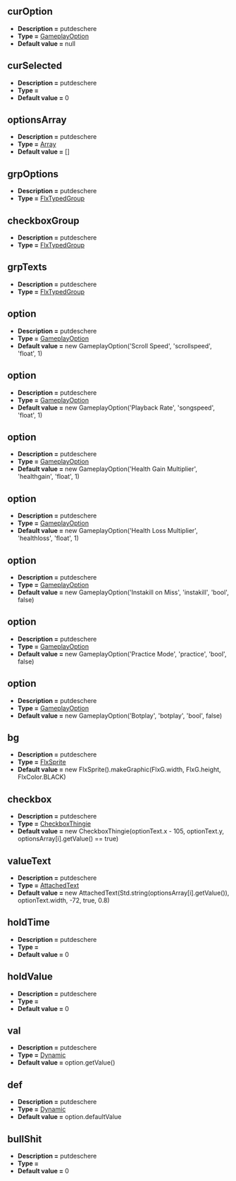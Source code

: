 ## curOption
* **Description =** putdeschere
* **Type =** [GameplayOption](https://api.haxeflixel.com/GameplayOption.html)
* **Default value =** null

## curSelected
* **Description =** putdeschere
* **Type =** [](https://api.haxeflixel.com/Int.html)
* **Default value =** 0

## optionsArray
* **Description =** putdeschere
* **Type =** [Array<Dynamic>](https://api.haxeflixel.com/Array.html)
* **Default value =** []

## grpOptions
* **Description =** putdeschere
* **Type =** [FlxTypedGroup<Alphabet>](https://api.haxeflixel.com/flixel/group/FlxGroup/FlxTypedGroup.html)

## checkboxGroup
* **Description =** putdeschere
* **Type =** [FlxTypedGroup<CheckboxThingie>](https://api.haxeflixel.com/flixel/group/FlxGroup/FlxTypedGroup.html)

## grpTexts
* **Description =** putdeschere
* **Type =** [FlxTypedGroup<AttachedText>](https://api.haxeflixel.com/flixel/group/FlxGroup/FlxTypedGroup.html)

## option
* **Description =** putdeschere
* **Type =** [GameplayOption](https://api.haxeflixel.com/GameplayOption.html)
* **Default value =** new GameplayOption('Scroll Speed', 'scrollspeed', 'float', 1)

## option
* **Description =** putdeschere
* **Type =** [GameplayOption](https://api.haxeflixel.com/GameplayOption.html)
* **Default value =** new GameplayOption('Playback Rate', 'songspeed', 'float', 1)

## option
* **Description =** putdeschere
* **Type =** [GameplayOption](https://api.haxeflixel.com/GameplayOption.html)
* **Default value =** new GameplayOption('Health Gain Multiplier', 'healthgain', 'float', 1)

## option
* **Description =** putdeschere
* **Type =** [GameplayOption](https://api.haxeflixel.com/GameplayOption.html)
* **Default value =** new GameplayOption('Health Loss Multiplier', 'healthloss', 'float', 1)

## option
* **Description =** putdeschere
* **Type =** [GameplayOption](https://api.haxeflixel.com/GameplayOption.html)
* **Default value =** new GameplayOption('Instakill on Miss', 'instakill', 'bool', false)

## option
* **Description =** putdeschere
* **Type =** [GameplayOption](https://api.haxeflixel.com/GameplayOption.html)
* **Default value =** new GameplayOption('Practice Mode', 'practice', 'bool', false)

## option
* **Description =** putdeschere
* **Type =** [GameplayOption](https://api.haxeflixel.com/GameplayOption.html)
* **Default value =** new GameplayOption('Botplay', 'botplay', 'bool', false)

## bg
* **Description =** putdeschere
* **Type =** [FlxSprite](https://api.haxeflixel.com/flixel/FlxSprite.html)
* **Default value =** new FlxSprite().makeGraphic(FlxG.width, FlxG.height, FlxColor.BLACK)

## checkbox
* **Description =** putdeschere
* **Type =** [CheckboxThingie](https://api.haxeflixel.com/CheckboxThingie.html)
* **Default value =** new CheckboxThingie(optionText.x - 105, optionText.y, optionsArray[i].getValue() == true)

## valueText
* **Description =** putdeschere
* **Type =** [AttachedText](https://api.haxeflixel.com/AttachedText.html)
* **Default value =** new AttachedText(Std.string(optionsArray[i].getValue()), optionText.width, -72, true, 0.8)

## holdTime
* **Description =** putdeschere
* **Type =** [](https://api.haxeflixel.com/Float.html)
* **Default value =** 0

## holdValue
* **Description =** putdeschere
* **Type =** [](https://api.haxeflixel.com/Float.html)
* **Default value =** 0

## val
* **Description =** putdeschere
* **Type =** [Dynamic](https://api.haxeflixel.com/Dynamic.html)
* **Default value =** option.getValue()

## def
* **Description =** putdeschere
* **Type =** [Dynamic](https://api.haxeflixel.com/Dynamic.html)
* **Default value =** option.defaultValue

## bullShit
* **Description =** putdeschere
* **Type =** [](https://api.haxeflixel.com/Int.html)
* **Default value =** 0

